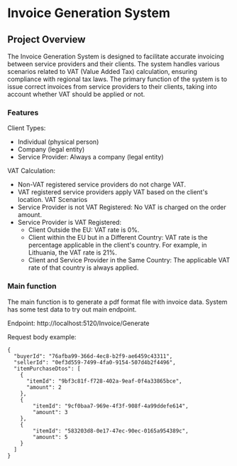 # Invoice Generation System

## Project Overview
The Invoice Generation System is designed to facilitate accurate invoicing between service providers and their clients. The system handles various scenarios related to VAT (Value Added Tax) calculation, ensuring compliance with regional tax laws. The primary function of the system is to issue correct invoices from service providers to their clients, taking into account whether VAT should be applied or not.

### Features
Client Types:
- Individual (physical person)
- Company (legal entity)
- Service Provider: Always a company (legal entity)

VAT Calculation:
- Non-VAT registered service providers do not charge VAT.
- VAT registered service providers apply VAT based on the client's location.
VAT Scenarios
- Service Provider is not VAT Registered: No VAT is charged on the order amount.
- Service Provider is VAT Registered:
  - Client Outside the EU: VAT rate is 0%.
  - Client within the EU but in a Different Country: VAT rate is the percentage applicable in the client's country. For example, in Lithuania, the VAT rate is 21%.
  - Client and Service Provider in the Same Country: The applicable VAT rate of that country is always applied.

### Main function

The main function is to generate a pdf format file with invoice data. System has some test data to try out main endpoint.

Endpoint: http://localhost:5120/Invoice/Generate

Request body example:
```
{
  "buyerId": "76afba99-366d-4ec8-b2f9-ae6459c43311",
  "sellerId": "0ef3d559-7499-4fa0-9154-507d4b2f4496",
  "itemPurchaseDtos": [
    {
      "itemId": "9bf3c81f-f728-402a-9eaf-0f4a33865bce",
      "amount": 2
    },
    {
        "itemId": "9cf0baa7-969e-4f3f-908f-4a99ddefe614",
        "amount": 3
    }, 
    {
        "itemId": "583203d8-0e17-47ec-90ec-0165a954389c",
        "amount": 5
    }
  ]
}
```